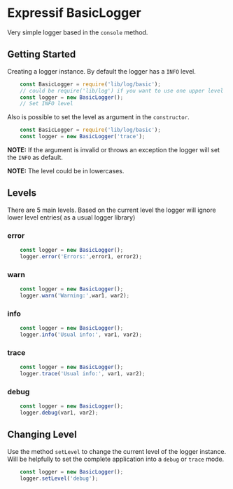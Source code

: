 # Expressif BasicLogger

Very simple logger based in the `console` method.


## Getting Started

Creating a logger instance. By default the logger has a `INFO` level.

```js
	const BasicLogger = require('lib/log/basic'); 
	// could be require('lib/log') if you want to use one upper level
	const logger = new BasicLogger();
	// Set INFO level
```

Also is possible to set the level as argument in the `constructor`. 

```js
	const BasicLogger = require('lib/log/basic'); 
	const logger = new BasicLogger('trace');
```

__NOTE:__ If the argument is invalid or throws an exception the logger will set the `INFO` as default.

__NOTE:__ The level could be in lowercases.

## Levels

There are 5 main levels. Based on the current level the logger will ignore lower level entries( as a usual logger library)

### error

```js
	const logger = new BasicLogger();
	logger.error('Errors:',error1, error2);
```

### warn

```js
	const logger = new BasicLogger();
	logger.warn('Warning:',war1, war2);
```

### info

```js
	const logger = new BasicLogger();
	logger.info('Usual info:', var1, var2);
```
### trace

```js
	const logger = new BasicLogger();
	logger.trace('Usual info:', var1, var2);
```
### debug

```js
	const logger = new BasicLogger();
	logger.debug(var1, var2);
```

## Changing Level 

Use the method `setLevel` to change the current level of the logger instance. Will be helpfully to set the complete application into a `debug` or `trace` mode.

```js
	const logger = new BasicLogger();
	logger.setLevel('debug');
```
